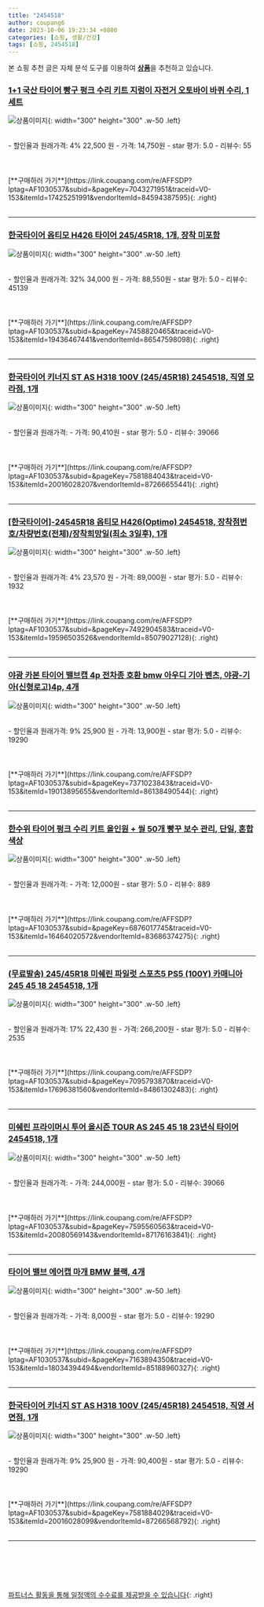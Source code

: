 ```yaml
---
title: "2454518"
author: coupang6
date: 2023-10-06 19:23:34 +0800
categories: [쇼핑, 생활/건강]
tags: [쇼핑, 2454518]
---
```


본 쇼핑 추천 글은 자체 분석 도구를 이용하여 [**상품**](https://link.coupang.com/a/bao1ui)을 추천하고 있습니다.

### [1+1 국산 타이어 빵구 펑크 수리 키트 지렁이 자전거 오토바이 바퀴 수리, 1세트](https://link.coupang.com/re/AFFSDP?lptag=AF1030537&subid=&pageKey=7043271951&traceid=V0-153&itemId=17425251991&vendorItemId=84594387595)

![상품이미지](https://thumbnail7.coupangcdn.com/thumbnails/remote/230x230ex/image/vendor_inventory/46f7/0500ac67884caf9db3694798b34c7d0cee280ea0428ba3904d0a119a4a9b.png){: width="300" height="300" .w-50 .left}


<br>
- 할인율과 원래가격: 4%  22,500   원
- 가격: 14,750원
- star 평가: 5.0
- 리뷰수: 55
<br>
<br>
<br>
<br>
[**구매하러 가기**](https://link.coupang.com/re/AFFSDP?lptag=AF1030537&subid=&pageKey=7043271951&traceid=V0-153&itemId=17425251991&vendorItemId=84594387595){: .right}
<br>
<br>

---

### [한국타이어 옵티모 H426 타이어 245/45R18, 1개, 장착 미포함](https://link.coupang.com/re/AFFSDP?lptag=AF1030537&subid=&pageKey=7458820465&traceid=V0-153&itemId=19436467441&vendorItemId=86547598098)

![상품이미지](https://thumbnail8.coupangcdn.com/thumbnails/remote/230x230ex/image/retail/images/2023/07/11/17/1/78525a26-6749-4813-8e92-55daf4d9be8a.jpg){: width="300" height="300" .w-50 .left}


<br>
- 할인율과 원래가격: 32%  34,000   원
- 가격: 88,550원
- star 평가: 5.0
- 리뷰수: 45139
<br>
<br>
<br>
<br>
[**구매하러 가기**](https://link.coupang.com/re/AFFSDP?lptag=AF1030537&subid=&pageKey=7458820465&traceid=V0-153&itemId=19436467441&vendorItemId=86547598098){: .right}
<br>
<br>

---

### [한국타이어 키너지 ST AS H318 100V (245/45R18) 2454518, 직영 모라점, 1개](https://link.coupang.com/re/AFFSDP?lptag=AF1030537&subid=&pageKey=7581884043&traceid=V0-153&itemId=20016028207&vendorItemId=87266655441)

![상품이미지](https://thumbnail8.coupangcdn.com/thumbnails/remote/230x230ex/image/vendor_inventory/954b/985e2caf93306e3b9a594069b551052ed41c036680e182d446e62fcb7099.png){: width="300" height="300" .w-50 .left}


<br>
- 할인율과 원래가격: 
- 가격: 90,410원
- star 평가: 5.0
- 리뷰수: 39066
<br>
<br>
<br>
<br>
[**구매하러 가기**](https://link.coupang.com/re/AFFSDP?lptag=AF1030537&subid=&pageKey=7581884043&traceid=V0-153&itemId=20016028207&vendorItemId=87266655441){: .right}
<br>
<br>

---

### [[한국타이어]-24545R18 옵티모 H426(Optimo) 2454518, 장착점번호/차량번호(전체)/장착희망일(최소 3일후), 1개](https://link.coupang.com/re/AFFSDP?lptag=AF1030537&subid=&pageKey=7492904583&traceid=V0-153&itemId=19596503526&vendorItemId=85079027128)

![상품이미지](https://thumbnail6.coupangcdn.com/thumbnails/remote/230x230ex/image/vendor_inventory/600e/01ef978acb365517a4ef7404e5514a9662aafdab89de69c07db7378c8dbc.jpg){: width="300" height="300" .w-50 .left}


<br>
- 할인율과 원래가격: 4%  23,570   원
- 가격: 89,000원
- star 평가: 5.0
- 리뷰수: 1932
<br>
<br>
<br>
<br>
[**구매하러 가기**](https://link.coupang.com/re/AFFSDP?lptag=AF1030537&subid=&pageKey=7492904583&traceid=V0-153&itemId=19596503526&vendorItemId=85079027128){: .right}
<br>
<br>

---

### [야광 카본 타이어 밸브캡 4p 전차종 호환 bmw 아우디 기아 벤츠, 야광-기아(신형로고)4p, 4개](https://link.coupang.com/re/AFFSDP?lptag=AF1030537&subid=&pageKey=7371023843&traceid=V0-153&itemId=19013895655&vendorItemId=86138490544)

![상품이미지](https://thumbnail7.coupangcdn.com/thumbnails/remote/230x230ex/image/vendor_inventory/8d66/e06f4975afe1ada2a1e1ab7ec69398e833e25f4c5d8c17823cfee2680e1b.jpg){: width="300" height="300" .w-50 .left}


<br>
- 할인율과 원래가격: 9%  25,900   원
- 가격: 13,900원
- star 평가: 5.0
- 리뷰수: 19290
<br>
<br>
<br>
<br>
[**구매하러 가기**](https://link.coupang.com/re/AFFSDP?lptag=AF1030537&subid=&pageKey=7371023843&traceid=V0-153&itemId=19013895655&vendorItemId=86138490544){: .right}
<br>
<br>

---

### [한수위 타이어 펑크 수리 키트 올인원 + 씰 50개 빵꾸 보수 관리, 단일, 혼합색상](https://link.coupang.com/re/AFFSDP?lptag=AF1030537&subid=&pageKey=6876017745&traceid=V0-153&itemId=16464020572&vendorItemId=83686374275)

![상품이미지](https://thumbnail10.coupangcdn.com/thumbnails/remote/230x230ex/image/vendor_inventory/e3f6/ba9432e1192b86ef4716604e55f83bf73df5b78d5ff82c84ef355bc13196.jpg){: width="300" height="300" .w-50 .left}


<br>
- 할인율과 원래가격: 
- 가격: 12,000원
- star 평가: 5.0
- 리뷰수: 889
<br>
<br>
<br>
<br>
[**구매하러 가기**](https://link.coupang.com/re/AFFSDP?lptag=AF1030537&subid=&pageKey=6876017745&traceid=V0-153&itemId=16464020572&vendorItemId=83686374275){: .right}
<br>
<br>

---

### [(무료발송) 245/45R18 미쉐린 파일럿 스포츠5 PS5 (100Y) 카매니아 245 45 18 2454518, 1개](https://link.coupang.com/re/AFFSDP?lptag=AF1030537&subid=&pageKey=7095793870&traceid=V0-153&itemId=17696381560&vendorItemId=84861302483)

![상품이미지](https://thumbnail7.coupangcdn.com/thumbnails/remote/230x230ex/image/vendor_inventory/0de0/90d543b0d087e9d0292e85100a2751f1bd177050747284a16c81566576a7.jpg){: width="300" height="300" .w-50 .left}


<br>
- 할인율과 원래가격: 17%  22,430   원
- 가격: 266,200원
- star 평가: 5.0
- 리뷰수: 2535
<br>
<br>
<br>
<br>
[**구매하러 가기**](https://link.coupang.com/re/AFFSDP?lptag=AF1030537&subid=&pageKey=7095793870&traceid=V0-153&itemId=17696381560&vendorItemId=84861302483){: .right}
<br>
<br>

---

### [미쉐린 프라이머시 투어 올시즌 TOUR AS 245 45 18 23년식 타이어 2454518, 1개](https://link.coupang.com/re/AFFSDP?lptag=AF1030537&subid=&pageKey=7595560563&traceid=V0-153&itemId=20080569143&vendorItemId=87176163841)

![상품이미지](https://thumbnail9.coupangcdn.com/thumbnails/remote/230x230ex/image/vendor_inventory/8b5f/e89a0efb6d2b474040eacb2ecb9fc4f24909dbeed0d970fd290b56029387.png){: width="300" height="300" .w-50 .left}


<br>
- 할인율과 원래가격: 
- 가격: 244,000원
- star 평가: 5.0
- 리뷰수: 39066
<br>
<br>
<br>
<br>
[**구매하러 가기**](https://link.coupang.com/re/AFFSDP?lptag=AF1030537&subid=&pageKey=7595560563&traceid=V0-153&itemId=20080569143&vendorItemId=87176163841){: .right}
<br>
<br>

---

### [타이어 밸브 에어캡 마개 BMW 블랙, 4개](https://link.coupang.com/re/AFFSDP?lptag=AF1030537&subid=&pageKey=7163894350&traceid=V0-153&itemId=18034394494&vendorItemId=85188960327)

![상품이미지](https://thumbnail8.coupangcdn.com/thumbnails/remote/230x230ex/image/rs_quotation_api/i95vwymr/4386e928b0a141828acd7873312ef7e6.jpg){: width="300" height="300" .w-50 .left}


<br>
- 할인율과 원래가격: 
- 가격: 8,000원
- star 평가: 5.0
- 리뷰수: 19290
<br>
<br>
<br>
<br>
[**구매하러 가기**](https://link.coupang.com/re/AFFSDP?lptag=AF1030537&subid=&pageKey=7163894350&traceid=V0-153&itemId=18034394494&vendorItemId=85188960327){: .right}
<br>
<br>

---

### [한국타이어 키너지 ST AS H318 100V (245/45R18) 2454518, 직영 서면점, 1개](https://link.coupang.com/re/AFFSDP?lptag=AF1030537&subid=&pageKey=7581884029&traceid=V0-153&itemId=20016028099&vendorItemId=87266568792)

![상품이미지](https://thumbnail9.coupangcdn.com/thumbnails/remote/230x230ex/image/vendor_inventory/25bd/1e9527dd6b5aaf0ffbeb17b197f244cb46eb4aa30c25d199cd800069e5d9.png){: width="300" height="300" .w-50 .left}


<br>
- 할인율과 원래가격: 9%  25,900   원
- 가격: 90,400원
- star 평가: 5.0
- 리뷰수: 19290
<br>
<br>
<br>
<br>
[**구매하러 가기**](https://link.coupang.com/re/AFFSDP?lptag=AF1030537&subid=&pageKey=7581884029&traceid=V0-153&itemId=20016028099&vendorItemId=87266568792){: .right}
<br>
<br>

---
<br><br><br><br><br> [파트너스 활동을 통해 일정액의 수수료를 제공받을 수 있습니다](https://link.coupang.com/a/bao1ui){: .right}